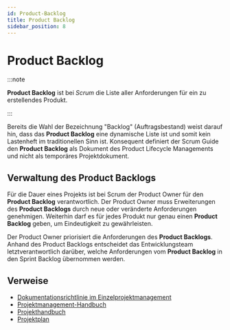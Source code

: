 ```yaml
---
id: Product-Backlog
title: Product Backlog
sidebar_position: 8
---
```


# Product Backlog

:::note

**Product Backlog** ist bei *Scrum* die Liste aller Anforderungen für ein zu erstellendes Produkt.

:::

Bereits die Wahl der Bezeichnung "Backlog" (Auftragsbestand) weist darauf hin, dass das **Product Backlog** eine dynamische Liste ist und somit kein Lastenheft im traditionellen Sinn ist. Konsequent definiert der Scrum Guide den **Product Backlog** als Dokument des Product Lifecycle Managements und nicht als temporäres Projektdokument.

## Verwaltung des Product Backlogs

Für die Dauer eines Projekts ist bei Scrum der Product Owner für den **Product Backlog** verantwortlich. Der Product Owner muss Erweiterungen des **Product Backlogs** durch neue oder veränderte Anforderungen genehmigen. Weiterhin darf es für jedes Produkt nur genau einen **Product Backlog** geben, um Eindeutigkeit zu gewährleisten.

Der Product Owner priorisiert die Anforderungen des **Product Backlogs**. Anhand des Product Backlogs entscheidet das Entwicklungsteam letztverantwortlich darüber, welche Anforderungen vom **Product Backlog** in den Sprint Backlog übernommen werden.



## Verweise

- [Dokumentationsrichtlinie im Einzelprojektmanagement](/PMHB07-Dokumente/PM-Richtlinien/PM-RL-Dokumentation)
- [Projektmanagement-Handbuch](/PMHB01-Begriffe/Definitionen/Projektmanagement-Handbuch.md) 
- [Projekthandbuch](/PMHB01-Begriffe/Definitionen/Projekthandbuch.md) 
- [Projektplan](/PMHB01-Begriffe/Definitionen/Projektplan.md) 


